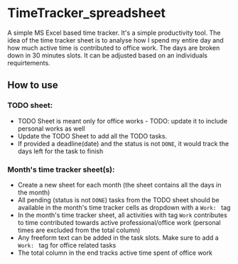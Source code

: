 # TimeTracker_spreadsheet
A simple MS Excel based time tracker. It's a simple productivity tool. The idea of the time tracker sheet is to analyse how I spend my entire day and how much active time is contributed to office work. The days are broken down in 30 minutes slots. It can be adjusted based on an individuals requirtements.

## How to use
### TODO sheet:
- TODO Sheet is meant only for office works - TODO: update it to include personal works as well
- Update the TODO Sheet to add all the TODO tasks.
- If provided a deadline(date) and the status is not `DONE`, it would track the days left for the task to finish

### Month's time tracker sheet(s):
- Create a new sheet for each month (the sheet contains all the days in the month)
- All pending (status is not `DONE`) tasks from the TODO sheet should be available in the month's time tracker cells as dropdown with a `Work: ` tag
- In the month's time tracker sheet, all activities with tag `Work` contributes to time contributed towards active professional/office work (personal times are excluded from the total column)
- Any freeform text can be added in the task slots. Make sure to add a `Work: ` tag for office related tasks
- The total column in the end tracks active time spent of office work
